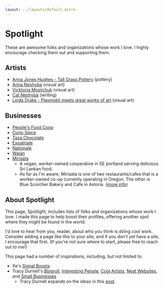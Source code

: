 ```yaml
---
layout: ../layouts/default.astro
---
```


# Spotlight

These are awesome folks and organizations whose work I love. I highly encourage checking them out and supporting them.

## Artists

- [Anna Jones Hughes - Tall Grass Pottery](https://www.etsy.com/shop/TallGrassPottery) (pottery)
- [Anna Neshyba](https://anna-neshyba.squarespace.com/) (visual art)
- [Vicktoria Mosijchuk](https://vmoartist.com/) (visual art)
- [Cat Neshyba](https://catnesh.net/) (writing)
- [Linda Drake - Playmobil meets great works of art](https://www.instagram.com/playmotableaux/) (visual art)

<!--
To add:
- Cat's mom's playmobile instagram
- Victoria and her website
-->

## Businesses

- [People's Food Coop](https://www.peoples.coop/)
- [Curio Spice](https://curiospice.com/)
- [Taza Chocolate](https://tazachocolate.com/)
- [Expatriate](http://expatriatepdx.com/)
- [Nationale](https://www.nationale.us/info)
- [Wajan](https://www.wajanpdx.com/)
- [Mirisata](https://mirisata.com/)
  - A vegan, worker-owned cooperative in SE portland serving delicious Sri Lankan food.
  - As far as I'm aware, Mirisata is one of two restaurants/cafes that is a worker-owned co-op currently operating in Oregon. The other is Blue Scorcher Bakery and Cafe in Astoria. ([more info](https://www.pdxmonthly.com/eat-and-drink/2021/03/restaurants-in-portland-and-beyond-look-to-cooperative-ownership-models-during-the-pandemic))

## About Spotlight

This page, Spotlight, includes lists of folks and organizations whose work I love. I made this page to help boost their profiles, offering another spot where they might be found in the world.

I'd love to hear from you, reader, about who you think is doing cool work. Consider adding a page like this to your site, and if you don't yet have a site, I encourage that first. (If you're not sure where to start, please free to reach out to me!)

This page had a number of inspirations, including, but not limited to:

- Xe's [Signal Boosts](https://xeiaso.net/signalboost/)
- Tracy Durnell's [Blogroll](https://tracydurnell.com/blogroll/),
  [Interesting People](https://tracydurnell.com/blogroll/interesting-people/),
  [Cool Artists](https://tracydurnell.com/blogroll/cool-artists/),
  [Neat Websites](https://tracydurnell.com/blogroll/neat-websites/), and
  [Small Businesses](https://tracydurnell.com/resources/shopping/)
  - Tracy Durnell expands on the ideas in this [post](https://tracydurnell.com/2022/10/28/expanding-the-blogroll/).
